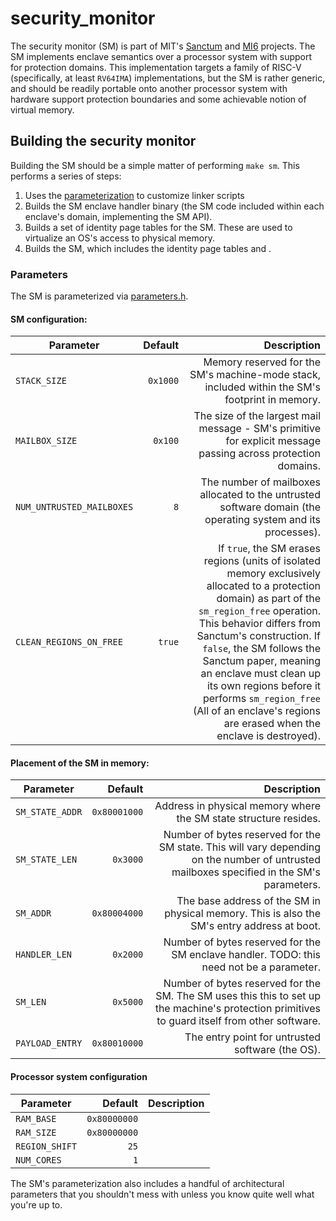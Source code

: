 # security_monitor

The security monitor (SM) is part of MIT's [Sanctum](https://eprint.iacr.org/2015/564) and [MI6](https://arxiv.org/abs/1812.09822) projects.
The SM implements enclave semantics over a processor system with support for protection domains.
This implementation targets a family of RISC-V (specifically, at least `RV64IMA`) implementations, but the SM is rather generic, and should be readily portable onto another processor system with hardware support protection boundaries and some achievable notion of virtual memory.

## Building the security monitor

Building the SM should be a simple matter of performing `make sm`.
This performs a series of steps:

1. Uses the [parameterization](#parameters) to customize linker scripts
2. Builds the SM enclave handler binary (the SM code included within each enclave's domain, implementing the SM API).
3. Builds a set of identity page tables for the SM. These are used to virtualize an OS's access to physical memory.
4. Builds the SM, which includes the identity page tables and .

### Parameters

The SM is parameterized via [parameters.h](src/parameters.h).

#### SM configuration:

| Parameter                 | Default  | Description  |
| ------------------------- | --------:| ------------:|
| `STACK_SIZE`              | `0x1000` | Memory reserved for the SM's machine-mode stack, included within the SM's footprint in memory. |
| `MAILBOX_SIZE`            | `0x100`  | The size of the largest mail message - SM's primitive for explicit message passing across protection domains. |
| `NUM_UNTRUSTED_MAILBOXES` | `8`      | The number of mailboxes allocated to the untrusted software domain (the operating system and its processes). |
| `CLEAN_REGIONS_ON_FREE`   | `true`   | If `true`, the SM erases regions (units of isolated memory exclusively allocated to a protection domain) as part of the `sm_region_free` operation. This behavior differs from Sanctum's construction. If `false`, the SM follows the Sanctum paper, meaning an enclave must clean up its own regions before it performs `sm_region_free` (All of an enclave's regions are erased when the enclave is destroyed). |

#### Placement of the SM in memory:

| Parameter       | Default      | Description  |
| --------------- | ------------:| ------------:|
| `SM_STATE_ADDR` | `0x80001000` | Address in physical memory where the SM state structure resides. |
| `SM_STATE_LEN`  | `0x3000`     | Number of bytes reserved for the SM state. This will vary depending on the number of untrusted mailboxes specified in the SM's parameters. |
| `SM_ADDR`       | `0x80004000` | The base address of the SM in physical memory. This is also the SM's entry address at boot. |
| `HANDLER_LEN`   | `0x2000`     | Number of bytes reserved for the SM enclave handler. TODO: this need not be a parameter. |
| `SM_LEN`        | `0x5000`     | Number of bytes reserved for the SM. The SM uses this this to set up the machine's protection primitives to guard itself from other software. |
| `PAYLOAD_ENTRY` | `0x80010000` | The entry point for untrusted software (the OS). |

#### Processor system configuration

| Parameter      | Default      | Description  |
| -------------- | ------------:|:------------ |
| `RAM_BASE`     | `0x80000000` |
| `RAM_SIZE`     | `0x80000000` |
| `REGION_SHIFT` | `25`         |
| `NUM_CORES`    | `1`          |

The SM's parameterization also includes a handful of architectural parameters that you shouldn't mess with unless you know quite well what you're up to.
